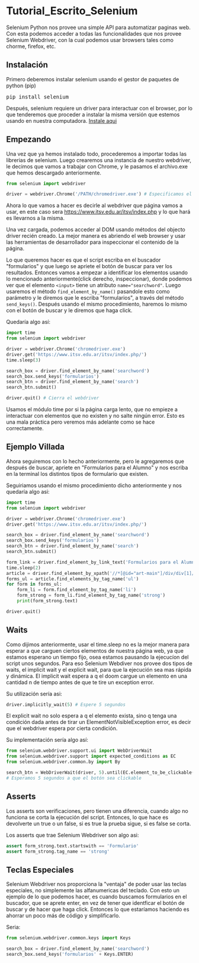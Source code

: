 # Tutorial_Escrito_Selenium

Selenium Python nos provee una simple API para automatizar paginas web.
Con esta podemos acceder a todas las funcionalidades que nos provee Selenium Webdriver, con la cual podemos usar browsers tales como chorme, firefox, etc.

## Instalación
Primero deberemos instalar selenium usando el gestor de paquetes de python (pip)

<pre>
pip install selenium
</pre>

Después, selenium requiere un driver para interactuar con el browser, por lo que tenderemos que proceder a instalar la misma versión que estemos usando en nuestra computadora. [Instale aqui](https://www.selenium.dev/documentation/en/webdriver/driver_requirements/#quick-reference) 

## Empezando
Una vez que ya hemos instalado todo, procederemos a importar todas las librerias de selenium. Luego crearemos una instancia de nuestro webdriver, le decimos que vamos a trabajar con Chrome, y le pasamos el archivo.exe que hemos descargado anteriormente.

```python
from selenium import webdriver

driver = webdriver.Chrome('/PATH/chromedriver.exe') # Especificamos el directorio en donde se encuentra nuestro .exe

```

Ahora lo que vamos a hacer es decirle al webdriver que página vamos a usar, en este caso sera https://www.itsv.edu.ar/itsv/index.php y lo que hará es llevarnos a la misma.

Una vez cargada, podemos acceder al DOM usando métodos del objecto driver recién creado.
La mejor manera es abriendo el web browser y usar las herramientas de desarrollador para inspeccionar el contenido de la página.

Lo que queremos hacer es que el script escriba en el buscador "formularios" y que luego se apriete el botón de buscar para ver los resultados. Entonces vamos a empezar a identificar los elementos usando lo mencionado anteriormente(click derecho, inspeccionar), donde podemos ver que el elemento ```<input>``` tiene un atributo ```name="searchword"```. Luego usaremos el método ```find_element_by_name()``` pasandole esto como parámetro y le diremos que le escriba "formularios", a través del método ```send_keys()```.
Después usando el mismo procedimiento, haremos lo mismo con el botón de buscar y le diremos que haga click.

Quedaría algo así:

```python
import time
from selenium import webdriver

driver = webdriver.Chrome('chromedriver.exe')
driver.get('https://www.itsv.edu.ar/itsv/index.php/')
time.sleep(3)

search_box = driver.find_element_by_name('searchword')
search_box.send_keys('formularios')
search_btn = driver.find_element_by_name('search')
search_btn.submit()

driver.quit() # Cierra el webdriver

```

Usamos el módulo time por si la página carga lento, que no empieze a interactuar con elementos que no existen y no salte ningún error.
Esto es una mala práctica pero veremos más adelante como se hace correctamente.

## Ejemplo Villada
Ahora seguiremos con lo hecho anteriormente, pero le agregaremos que después de buscar, apriete en "Formularios para el Alumno" y nos escriba en la terminal los distintos tipos de formulario que existen.

Seguiriamos usando el mismo procedimiento dicho anteriormente y nos quedaría algo asi:

```python
import time
from selenium import webdriver

driver = webdriver.Chrome('chromedriver.exe')
driver.get('https://www.itsv.edu.ar/itsv/index.php/')

search_box = driver.find_element_by_name('searchword')
search_box.send_keys('formularios')
search_btn = driver.find_element_by_name('search')
search_btn.submit()

form_link = driver.find_element_by_link_text('Formularios para el Alumno').click()
time.sleep(2)
article = driver.find_element_by_xpath('//*[@id="art-main"]/div/div[1]/div/div/div/div/article/div/div')
forms_ul = article.find_elements_by_tag_name('ul')
for form in forms_ul:
    form_li = form.find_element_by_tag_name('li')
    form_strong = form_li.find_element_by_tag_name('strong')
    print(form_strong.text)

driver.quit()

```


## Waits
Como dijimos anteriormente, usar el time.sleep no es la mejor manera para esperar a que carguen ciertos elementos de nuestra página web, ya que estamos esperano un tiempo fijo, osea estamos pausando la ejecucíon del script unos segundos.
Para eso Selenium Webdiver nos provee dos tipos de waits, el implicit wait y el explicit wait, para que la ejecución sea mas rápida  y dinámica. 
El implicit wait espera a q el doom cargue un elemento en una cantidad n de tiempo antes de que te tire un exception error.

Su utilización sería asi:

```python
driver.implicitly_wait(5) # Espere 5 segundos

```

El explicit wait no solo espera a q el elemento exista, sino q tenga una condición dada antes de tirar un ElementNotVisibleException error, es decir que el webdriver espera por cierta condición.

Su implementación sería algo así:

```python
from selenium.webdriver.support.ui import WebDriverWait
from selenium.webdriver.support import expected_conditions as EC
from selenium.webdriver.common.by import By

search_btn = WebDriverWait(driver, 5).until(EC.element_to_be_clickable((By.NAME, 'search')))
# Esperamos 5 segundos a que el botón sea clickable
```

## Asserts
Los asserts son verificaciones, pero tienen una diferencia, cuando algo no funciona se corta la ejecución del script. Entonces, lo que hace es devolverte un true o un false, si es true la prueba sigue, si es false se corta.

Los asserts que trae Selenium Webdriver son algo asi:

```python
assert form_strong.text.startswith == 'Formulario'
assert form_strong.tag_name == 'strong'

```

## Teclas Especiales
Selenium Webdriver nos proporciona la "ventaja" de poder usar las teclas especiales, no simplemente las alfanumericas del teclado.
Con esto un ejemplo de lo que podemos hacer, es cuando buscamos formularios en el buscador, que se aprete enter, en vez de tener que identficar el botón de buscar y de hacer que haga click. Entonces lo que estaríamos haciendo es ahorrar un poco más de código y simplificarlo.

Seria:

```python
from selenium.webdriver.common.keys import Keys

search_box = driver.find_element_by_name('searchword')
search_box.send_keys('formularios' + Keys.ENTER)

```
